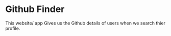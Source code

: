 # Github Finder
 
This website/ app Gives us the Github details of users when we search thier profile.

